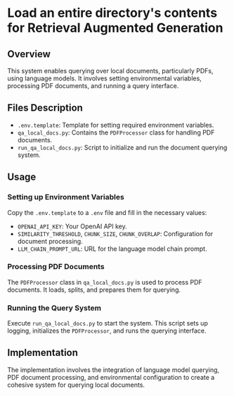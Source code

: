 # Load an entire directory's contents for Retrieval Augmented Generation

## Overview
This system enables querying over local documents, particularly PDFs, using language models. It involves setting environmental variables, processing PDF documents, and running a query interface.

## Files Description
- `.env.template`: Template for setting required environment variables.
- `qa_local_docs.py`: Contains the `PDFProcessor` class for handling PDF documents.
- `run_qa_local_docs.py`: Script to initialize and run the document querying system.

## Usage

### Setting up Environment Variables
Copy the `.env.template` to a `.env` file and fill in the necessary values:
- `OPENAI_API_KEY`: Your OpenAI API key.
- `SIMILARITY_THRESHOLD`, `CHUNK_SIZE`, `CHUNK_OVERLAP`: Configuration for document processing.
- `LLM_CHAIN_PROMPT_URL`: URL for the language model chain prompt.

### Processing PDF Documents
The `PDFProcessor` class in `qa_local_docs.py` is used to process PDF documents. It loads, splits, and prepares them for querying.

### Running the Query System
Execute `run_qa_local_docs.py` to start the system. This script sets up logging, initializes the `PDFProcessor`, and runs the querying interface.

## Implementation
The implementation involves the integration of language model querying, PDF document processing, and environmental configuration to create a cohesive system for querying local documents.